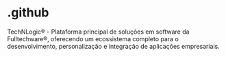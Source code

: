 # .github
TechNLogic® - Plataforma principal de soluções em software da Fulltechware®, oferecendo um ecossistema completo para o desenvolvimento, personalização e integração de aplicações empresariais.
